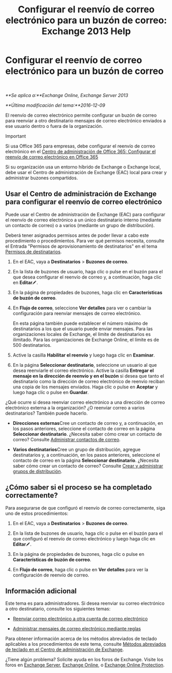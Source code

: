 ﻿---
title: 'Configurar el reenvío de correo electrónico para un buzón de correo: Exchange 2013 Help'
TOCTitle: Configurar el reenvío de correo electrónico para un buzón de correo
ms:assetid: c7a7afaf-577e-49d6-8cee-bb4c4a5d570b
ms:mtpsurl: https://technet.microsoft.com/es-es/library/Dd351134(v=EXCHG.150)
ms:contentKeyID: 50556882
ms.date: 04/23/2018
mtps_version: v=EXCHG.150
ms.translationtype: HT
---

# Configurar el reenvío de correo electrónico para un buzón de correo

 

_**Se aplica a:**Exchange Online, Exchange Server 2013_

_**Última modificación del tema:**2016-12-09_

El reenvío de correo electrónico permite configurar un buzón de correo para reenviar a otro destinatario mensajes de correo electrónico enviados a ese usuario dentro o fuera de la organización.


> [!IMPORTANT]
> Si usa Office 365 para empresas, debe configurar el reenvío de correo electrónico en el <A href="https://go.microsoft.com/fwlink/p/?linkid=834774">Centro de administración de Office 365: Configurar el reenvío de correo electrónico en Office 365</A>



Si su organización usa un entorno híbrido de Exchange o Exchange local, debe usar el Centro de administración de Exchange (EAC) local para crear y administrar buzones compartidos.

## Usar el Centro de administración de Exchange para configurar el reenvío de correo electrónico

Puede usar el Centro de administración de Exchange (EAC) para configurar el reenvío de correo electrónico a un único destinatario interno (mediante un contacto de correo) o a varios (mediante un grupo de distribución).

Deberá tener asignados permisos antes de poder llevar a cabo este procedimiento o procedimientos. Para ver qué permisos necesita, consulte el Entrada "Permisos de aprovisionamiento de destinatarios" en el tema [Permisos de destinatarios](recipients-permissions-exchange-2013-help.md).

1.  En el EAC, vaya a **Destinatarios** \> **Buzones de correo**.

2.  En la lista de buzones de usuario, haga clic o pulse en el buzón para el que desea configurar el reenvío de correo y, a continuación, haga clic en **Editar**![Icono Editar](images/Bb124582.6f53ccb2-1f13-4c02-bea0-30690e6ea71d(EXCHG.150).gif "Icono Editar").

3.  En la página de propiedades de buzones, haga clic en **Características de buzón de correo**.

4.  En **Flujo de correo**, seleccione **Ver detalles** para ver o cambiar la configuración para reenviar mensajes de correo electrónico.
    
    En esta página también puede establecer el número máximo de destinatarios a los que el usuario puede enviar mensajes. Para las organizaciones locales de Exchange, el límite de destinatarios es ilimitado. Para las organizaciones de Exchange Online, el límite es de 500 destinatarios.

5.  Active la casilla **Habilitar el reenvío** y luego haga clic en **Examinar**.

6.  En la página **Seleccionar destinatario**, seleccione un usuario al que desea reenviarle el correo electrónico. Active la casilla **Entregar el mensaje en la dirección de reenvío y en el buzón** si desea que tanto el destinatario como la dirección de correo electrónico de reenvío reciban una copia de los mensajes enviados. Haga clic o pulse en **Aceptar** y luego haga clic o pulse en **Guardar**.

¿Qué ocurre si desea reenviar correo electrónico a una dirección de correo electrónico externa a la organización? ¿O reenviar correo a varios destinatarios? También puede hacerlo.

  - **Direcciones externas**Cree un contacto de correo y, a continuación, en los pasos anteriores, seleccione el contacto de correo en la página **Seleccionar destinatario**. ¿Necesita saber cómo crear un contacto de correo? Consulte [Administrar contactos de correo](manage-mail-contacts-exchange-2013-help.md).

  - **Varios destinatarios**Cree un grupo de distribución, agregue destinatarios y, a continuación, en los pasos anteriores, seleccione el contacto de correo en la página **Seleccionar destinatario**. ¿Necesita saber cómo crear un contacto de correo? Consulte [Crear y administrar grupos de distribución](create-and-manage-distribution-groups-exchange-2013-help.md).

## ¿Cómo saber si el proceso se ha completado correctamente?

Para asegurarse de que configuró el reenvío de correo correctamente, siga uno de estos procedimientos:

1.  En el EAC, vaya a **Destinatarios** \> **Buzones de correo**.

2.  En la lista de buzones de usuario, haga clic o pulse en el buzón para el que configuró el reenvío de correo electrónico y luego haga clic en **Editar**![Icono Editar](images/Bb124582.6f53ccb2-1f13-4c02-bea0-30690e6ea71d(EXCHG.150).gif "Icono Editar").

3.  En la página de propiedades de buzones, haga clic o pulse en **Características de buzón de correo**.

4.  En **Flujo de correo**, haga clic o pulse en **Ver detalles** para ver la configuración de reenvío de correo.

## Información adicional

Este tema es para administradores. Si desea reenviar su correo electrónico a otro destinatario, consulte los siguientes temas:

  - [Reenviar correo electrónico a otra cuenta de correo electrónico](https://go.microsoft.com/fwlink/p/?linkid=510866)

  - [Administrar mensajes de correo electrónico mediante reglas](https://go.microsoft.com/fwlink/p/?linkid=510869)

Para obtener información acerca de los métodos abreviados de teclado aplicables a los procedimientos de este tema, consulte [Métodos abreviados de teclado en el Centro de administración de Exchange](keyboard-shortcuts-in-the-exchange-admin-center-exchange-online-protection-help.md).

¿Tiene algún problema? Solicite ayuda en los foros de Exchange. Visite los foros en [Exchange Server](https://go.microsoft.com/fwlink/p/?linkid=60612), [Exchange Online](https://go.microsoft.com/fwlink/p/?linkid=267542), o [Exchange Online Protection](https://go.microsoft.com/fwlink/p/?linkid=285351).

